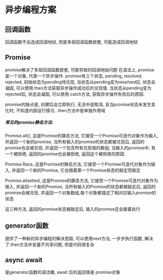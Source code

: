 
# 异步编程方案

## 回调函数
回调函数不会造成回调地狱, 但是多层回调函数嵌套, 可能造成回调地狱

## Promise
promise解决了多层回调函数嵌套, 可能导致的回调地狱问题
在语法上, promise是一个对象, 代表一个异步操作. promise有三个状态, pending, resolved, rejected, 初始状态为pending待兑现, 当状态从pending变为resolved后, 状态会凝固, 可以使用.then方法获取异步操作成功后的兑现值. 当状态从pending变为rejected后, 状态会凝固, 可以使用.catch方法, 获取异步操作失败后的原因.

promise的缺点是, 创建后会立即执行, 无法中途取消, 且当promise状态未发生变化时, 不知道内部运行情况. .then方法中是单独作用域

##### 常见的promise静态方法:
Promise.all(), 这是Promise的静态方法, 它接受一个Promise可迭代对象作为输入, 并返回一个新的promise, 当所有输入的promise的状态都被兑现后, 返回的promise也会被兑现, 并返回一个包含所有兑现值的数组; 当输入的promise中, 有一个被拒绝, 返回的promise也会被拒绝, 返回这个被拒绝的原因.

Promise.Race, 这是Promise的静态方法, 它接受一个Promise可迭代对象作为输入, 并返回一个新的Promise, 它会随着第一个Promise状态的敲定而敲定

Promise.allsetted, 这是Promise的静态方法, 它接受一个Promise可迭代对象作为输入, 并返回一个新的Promise, 当所有输入的Promise的状态都被敲定后, 返回的promise会被兑现, 并返回一个对象数组,每个对象都描述了相对应输入promise的状态

这三种方法, 返回的promise状态被敲定后, 输入的promise还会接着执行



## generator函数
提供了一种新的异步编程的解决思路, 可以使用next方法, 一步步执行函数, 解决了.then方法中变量不共享问题, 但是代码很复杂

## async await
是generator函数的语法糖, await 后的返回值是 promise对象

